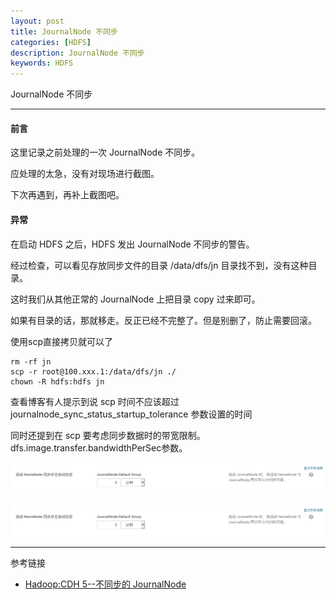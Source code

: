 ```yaml
---
layout: post
title: JournalNode 不同步
categories: [HDFS]
description: JournalNode 不同步
keywords: HDFS
---
```


JournalNode 不同步

---

#### 前言

这里记录之前处理的一次 JournalNode 不同步。

应处理的太急，没有对现场进行截图。

下次再遇到，再补上截图吧。


#### 异常

在启动 HDFS 之后，HDFS 发出 JournalNode 不同步的警告。

经过检查，可以看见存放同步文件的目录 /data/dfs/jn 目录找不到，没有这种目录。

这时我们从其他正常的 JournalNode 上把目录 copy 过来即可。

如果有目录的话，那就移走。反正已经不完整了。但是别删了，防止需要回滚。

使用scp直接拷贝就可以了

``` 
rm -rf jn 
scp -r root@100.xxx.1:/data/dfs/jn ./
chown -R hdfs:hdfs jn
```

查看博客有人提示到说 scp 时间不应该超过 journalnode_sync_status_startup_tolerance 参数设置的时间

同时还提到在 scp 要考虑同步数据时的带宽限制。dfs.image.transfer.bandwidthPerSec参数。

![](/images/blog/2019-03-16-1.png)

![](/images/blog/2019-03-16-2.png)

---
参考链接
* [Hadoop:CDH 5--不同步的 JournalNode](http://www.voidcn.com/article/p-auelsbhf-bee.html)









